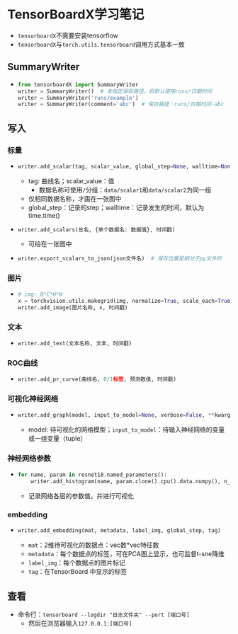 # TensorBoardX学习笔记

- `tensorboardX`不需要安装tensorflow
- `tensorboardX`与`torch.utils.tensorboard`调用方式基本一致

## SummaryWriter

- ```python
  from tensorboardX import SummaryWriter
  writer = SummaryWriter()  # 未指定保存路径，将默认使用runs/日期时间
  writer = SummaryWriter('runs/example')
  writer = SummaryWriter(comment='abc')  # 保存路径：runs/日期时间-abc
  ```

## 写入

### 标量

- ```python
  writer.add_scalar(tag, scalar_value, global_step=None, walltime=None)
  ```
  
  - tag: 曲线名；scalar_value：值
    - 数据名称可使用`/`分组：`data/scalar1`和`data/scalar2`为同一组
  - 仅相同数据名称，才画在一张图中
  - global_step：记录的step；walltime：记录发生的时间，默认为time.time()

- ```
  writer.add_scalars(总名, {单个数据名: 数据值}, 时间戳)
  ```
  
  - 可绘在一张图中

- ```python
  writer.export_scalars_to_json(json文件名)  # 保存位置是相对于py文件的
  ```

### 图片

- ```python
  # img: B*C*H*W
  x = torchvision.utils.makegrid(img, normalize=True, scale_each=True)  # 转化为3维
  writer.add_image(图片名称, x, 时间戳)
  ```

### 文本

- ```python
  writer.add_text(文本名称, 文本, 时间戳)
  ```

### ROC曲线

- ```python
  writer.add_pr_curve(曲线名, 0/1标签, 预测数值, 时间戳)
  ```

### 可视化神经网络

- ```python
  writer.add_graph(model, input_to_model=None, verbose=False, **kwargs)
  ```
  
  - model: 待可视化的网络模型；`input_to_model`：待输入神经网络的变量或一组变量（tuple）

### 神经网络参数

- ```python
  for name, param in resnet18.named_parameters():
      writer.add_histogram(name, param.clone().cpu().data.numpy(), n_iter)
  ```
  
  - 记录网络各层的参数值，并进行可视化

### embedding

- ```python
  writer.add_embedding(mat, metadata, label_img, global_step, tag)
  ```
  
  - `mat`：2维待可视化的数据点：vec数*vec特征数
  - `metadata`：每个数据点的标签，可在PCA图上显示，也可监督t-sne降维
  - `label_img`：每个数据点的图片标记
  - `tag`：在TensorBoard 中显示的标签

## 查看

- 命令行：`tensorboard --logdir "日志文件夹" --port [端口号]`
  - 然后在浏览器输入`127.0.0.1:[端口号]`
